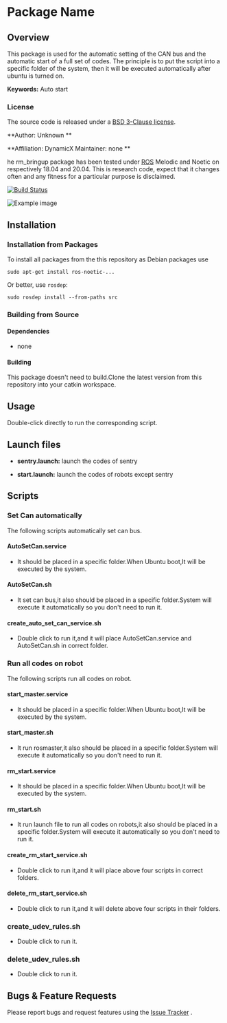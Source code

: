 # Package Name

## Overview

This package is used for the automatic setting of the CAN bus and the automatic start of a full set of codes. The principle is to put the script into a specific folder of the system, then it will be executed automatically after ubuntu is turned on.

**Keywords:** Auto start

### License

The source code is released under a [BSD 3-Clause license](LICENSE).

**Author: Unknown  **

**Affiliation: DynamicX
Maintainer: none **

he rm_bringup package has been tested under [ROS] Melodic and Noetic on respectively 18.04 and 20.04. This is research
code, expect that it changes often and any fitness for a particular purpose is disclaimed.

[![Build Status](http://rsl-ci.ethz.ch/buildStatus/icon?job=ros_best_practices)](http://rsl-ci.ethz.ch/job/ros_best_practices/)

![Example image](doc/example.jpg)

[comment]: <> "### Publications"

[comment]: <> "If you use this work in an academic context, please cite the following publication&#40;s&#41;:"

[comment]: <> "* P. Fankhauser, M. Bloesch, C. Gehring, M. Hutter, and R. Siegwart: **PAPER TITLE**. IEEE/RSJ International Conference"

[comment]: <> "  on Intelligent Robots and Systems &#40;IROS&#41;, 2015. &#40;[PDF]&#40;http://dx.doi.org/10.3929/ethz-a-010173654&#41;&#41;"

[comment]: <> "        @inproceedings{Fankhauser2015,"

[comment]: <> "            author = {Fankhauser, P\'{e}ter and Hutter, Marco},"

[comment]: <> "            booktitle = {IEEE/RSJ International Conference on Intelligent Robots and Systems &#40;IROS&#41;},"

[comment]: <> "            title = {{PAPER TITLE}},"

[comment]: <> "            publisher = {IEEE},"

[comment]: <> "            year = {2015}"

[comment]: <> "        }"

## Installation

### Installation from Packages

To install all packages from the this repository as Debian packages use

    sudo apt-get install ros-noetic-...

Or better, use `rosdep`:

	sudo rosdep install --from-paths src

### Building from Source

#### Dependencies

- none

#### Building

This package doesn't need to build.Clone the latest version from this repository into your catkin workspace.

## Usage

Double-click directly to run the corresponding script.

## Launch files

* **sentry.launch:** launch the codes of sentry

* **start.launch:** launch the codes of robots except sentry

## Scripts

### Set Can automatically

The following scripts automatically set can bus.

#### AutoSetCan.service

* It should be placed in a specific folder.When Ubuntu boot,It will be executed by the system.

#### AutoSetCan.sh

- It set can bus,it also should be placed in a specific folder.System will execute it automatically so you  don't need to run it.

#### create_auto_set_can_service.sh

* Double click to run it,and it will place AutoSetCan.service and AutoSetCan.sh in correct folder.

### Run all  codes on robot

The following scripts run all codes on  robot.

#### start_master.service

- It should be placed in a specific folder.When Ubuntu boot,It will be executed by the system.

#### start_master.sh

- It run rosmaster,it also should be placed in a specific folder.System will execute it automatically so you  don't need to run it.

#### rm_start.service

- It should be placed in a specific folder.When Ubuntu boot,It will be executed by the system.

#### rm_start.sh

- It run launch file to run all codes on robots,it also should be placed in a specific folder.System will execute it automatically so you  don't need to run it.

#### create_rm_start_service.sh

- Double click to run it,and it will place above four scripts in correct folders.

#### delete_rm_start_service.sh

- Double click to run it,and it will delete above four scripts in their folders.

### create_udev_rules.sh

- Double click to run it.

### delete_udev_rules.sh

- Double click to run it.

## Bugs & Feature Requests

Please report bugs and request features using the [Issue Tracker](https://github.com/gdut-dynamic-x/rm_template/issues)
.


[ROS]: http://www.ros.org

[rviz]: http://wiki.ros.org/rviz

[Eigen]: http://eigen.tuxfamily.org

[std_srvs/Trigger]: http://docs.ros.org/api/std_srvs/html/srv/Trigger.html

[sensor_msgs/Temperature]: http://docs.ros.org/api/sensor_msgs/html/msg/Temperature.html
